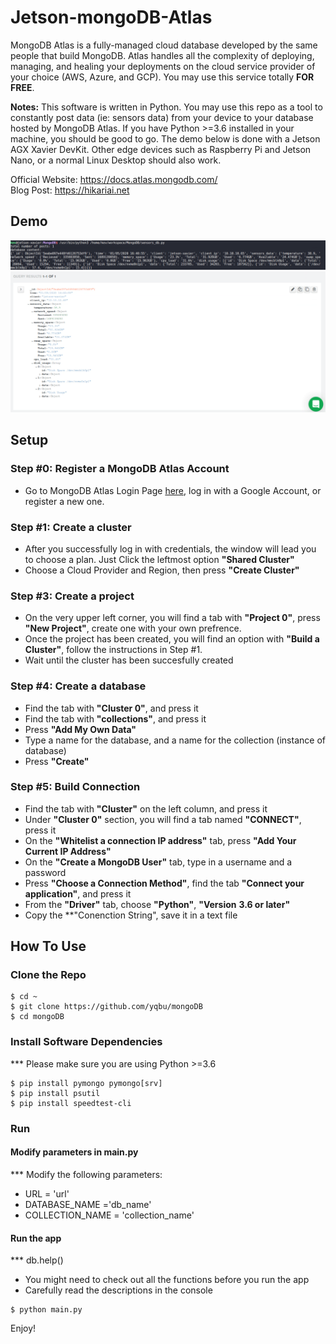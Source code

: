 # Jetson-mongoDB-Atlas

MongoDB Atlas is a fully-managed cloud database developed by the same people that build MongoDB. Atlas handles all the complexity of deploying, managing, and healing your deployments on the cloud service provider of your choice (AWS, Azure, and GCP). You may use this service totally **FOR FREE**.

**Notes:** This software is written in Python. You may use this repo as a tool to constantly post data (ie: sensors data) from your device to your database hosted by MongoDB Atlas. If you have Python >=3.6 installed in your machine, you should be good to go. The demo below is done with a Jetson AGX Xavier DevKit. Other edge devices such as Raspberry Pi and Jetson Nano, or a normal Linux Desktop should also work.

Official Website: https://docs.atlas.mongodb.com/ \
Blog Post: https://hikariai.net

## Demo

![](./demo_screenshots/001.png)
![](./demo_screenshots/002.png)

## Setup 

### Step #0: Register a MongoDB Atlas Account

- Go to MongoDB Atlas Login Page [here](https://account.mongodb.com/account/login), log in with a Google Account, or register a new one.

### Step #1: Create a cluster

- After you successfully log in with credentials, the window will lead you to choose a plan. Just Click the leftmost option **"Shared Cluster"**
- Choose a Cloud Provider and Region, then press **"Create Cluster"**

### Step #3: Create a project

- On the very upper left corner, you will find a tab with **"Project 0"**, press **"New Project"**, create one with your own prefrence.
- Once the project has been created, you will find an option with **"Build a Cluster"**, follow the instructions in Step #1.
- Wait until the cluster has been succesfully created

### Step #4: Create a database

- Find the tab with **"Cluster 0"**, and press it
- Find the tab with **"collections"**, and press it
- Press **"Add My Own Data"**
- Type a name for the database, and a name for the collection (instance of database)
- Press **"Create"**

### Step #5: Build Connection

- Find the tab with **"Cluster"** on the left column, and press it
- Under **"Cluster 0"** section, you will find a tab named **"CONNECT"**, press it
- On the **"Whitelist a connection IP address"** tab, press **"Add Your Current IP Address"**
- On the **"Create a MongoDB User"** tab, type in a username and a password
- Press **"Choose a Connection Method"**, find the tab **"Connect your application"**, and press it
- From the **"Driver"** tab, choose **"Python"**, **"Version** **3.6 or later"**
- Copy the **"Conenction String", save it in a text file 

## How To Use

### Clone the Repo
```
$ cd ~
$ git clone https://github.com/yqbu/mongoDB
$ cd mongoDB
```

### Install Software Dependencies

*** Please make sure you are using Python >=3.6
```
$ pip install pymongo pymongo[srv]
$ pip install psutil
$ pip install speedtest-cli
```

### Run

#### Modify parameters in main.py

*** Modify the following parameters: 
- URL = 'url' 
- DATABASE_NAME ='db_name' 
- COLLECTION_NAME = 'collection_name'

#### Run the app

*** db.help()
- You might need to check out all the functions before you run the app
- Carefully read the descriptions in the console

```
$ python main.py
```

Enjoy!
